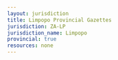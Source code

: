 ```yaml
---
layout: jurisdiction
title: Limpopo Provincial Gazettes
jurisdiction: ZA-LP
jurisdiction_name: Limpopo
provincial: true
resources: none
---
```

